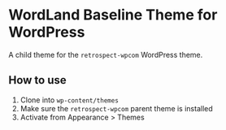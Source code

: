 # WordLand Baseline Theme for WordPress

A child theme for the `retrospect-wpcom` WordPress theme.

## How to use

1. Clone into `wp-content/themes`
2. Make sure the `retrospect-wpcom` parent theme is installed
3. Activate from Appearance > Themes